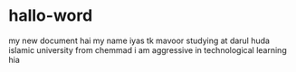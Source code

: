 # hallo-word
my new document
hai my name iyas tk mavoor studying at darul huda islamic university from chemmad i am aggressive in technological learning
hia
